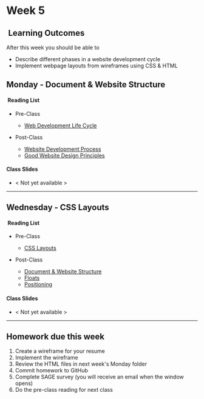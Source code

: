 # Week 5

## <i class="fa fa-star"></i>&nbsp;Learning Outcomes ###
After this week you should be able to 

- Describe different phases in a website development cycle
- Implement webpage layouts from wireframes using CSS & HTML

## Monday - Document & Website Structure

#### <i class="fa fa-book"></i>&nbsp;Reading List ###

- Pre-Class
    - [Web Development Life Cycle](http://cs.tsu.edu/ghemri/CS117/ClassNotes/Web%20Development%20Life%20Cycle_small.htm)

- Post-Class
    - [Website Development Process](https://xbsoftware.com/blog/website-development-process-full-guide/)
    - [Good Website Design Principles](https://www.smashingmagazine.com/2008/01/10-principles-of-effective-web-design/)

#### Class Slides 

- &lt; Not yet available &gt;

---  
## Wednesday -  CSS Layouts

#### <i class="fa fa-book"></i>&nbsp;Reading List ###

- Pre-Class
    - [CSS Layouts](https://developer.mozilla.org/en-US/docs/Learn/CSS/CSS_layout)


- Post-Class
    - [Document & Website Structure](https://developer.mozilla.org/en-US/docs/Learn/HTML/Introduction_to_HTML/Document_and_website_structure)
    - [Floats](https://developer.mozilla.org/en-US/docs/Learn/CSS/CSS_layout/Floats)
    - [Positioning](https://developer.mozilla.org/en-US/docs/Learn/CSS/CSS_layout/Positioning)
    
#### Class Slides 
- &lt; Not yet available &gt;

---  

## Homework due this week ###
1. Create a wireframe for your resume
2. Implement the wireframe
3. Review the HTML files in next week's Monday folder
4. Commit homework to GitHub
5. Complete SAGE survey (you will receive an email when the window opens)
6. Do the pre-class reading for next class